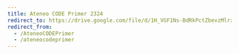 ```yaml
---
title: Ateneo CODE Primer 2324
redirect_to: https://drive.google.com/file/d/1H_VGF1Ns-BdRkPctZbevzMlrxzmdbHaB/view
redirect_from: 
  - /AteneoCODEPrimer
  - /ateneocodeprimer
---
```

